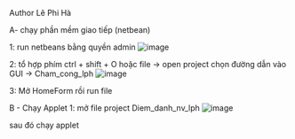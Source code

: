 Author Lê Phi Hà

A- chạy phần mềm giao tiếp (netbean)

1: run netbeans bằng quyền admin
![image](https://github.com/user-attachments/assets/8e41b535-bb5e-464a-9732-7706524507ff)

2: tổ hợp phím ctrl + shift + O hoặc file -> open project
chọn đường dẫn vào GUI -> Cham_cong_lph
![image](https://github.com/user-attachments/assets/8adbb62a-dae3-4337-9134-fa35d34d24c0)

3: Mở HomeForm rồi run file

B - Chạy Applet
1: mở file project Diem_danh_nv_lph
![image](https://github.com/user-attachments/assets/f37b2644-1f57-4f32-a2c8-84fcfdb3077a)

sau đó chạy applet 

